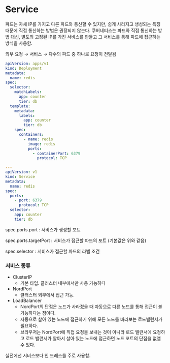 # Service

파드는 자체 IP를 가지고 다른 파드와 통신할 수 있지만, 쉽게 사라지고 생성되는 특징 때문에 직접 통신하는 방법은 권장되지 않는다. 쿠버네티스는 파드와 직접 통신하는 방법 대신, 별도의 고정된 IP를 가진 서비스를 만들고 그 서비스를 통해 파드에 접근하는 방식을 사용함.

외부 요청 → 서비스 → 다수의 파드 중 하나로 요청이 전달됨

```yaml
apiVersion: apps/v1
kind: Deployment
metadata:
  name: redis
spec:
  selector:
    matchLabels:
      app: counter
      tier: db
  template:
    metadata:
      labels:
        app: counter
        tier: db
    spec:
      containers:
        - name: redis
          image: redis
          ports:
            - containerPort: 6379
              protocol: TCP

---
apiVersion: v1
kind: Service
metadata:
  name: redis
spec:
  ports:
    - port: 6379
      protocol: TCP
  selector:
    app: counter
    tier: db
```

spec.ports.port : 서비스가 생성할 포트

spec.ports.targetPort : 서비스가 접근할 파드의 포트 (기본값은 위와 같음)

spec.selector : 서비스가 접근할 파드의 라벨 조건

### 서비스 종류

- ClusterIP
  - 기본 타입. 클러스터 내부에서만 사용 가능하다
- NordPort
  - 클러스터 외부에서 접근 가능.
- LoadBalancer
  - NordPort의 단점은 노드가 사라졌을 때 자동으로 다른 노드를 통해 접근이 불가능하다는 점이다.
  - 자동으로 살아 있는 노드에 접근하기 위해 모든 노드를 바라보는 로드밸런서가 필요하다.
  - 브라우저는 NordPort에 직접 요청을 보내는 것이 아니라 로드 밸런서에 요청하고 로드 밸런서가 알아서 살아 있는 노드에 접근하면 노드 포트의 단점을 없앨 수 있다.

실전에선 서비스보다 인 드레스를 주로 사용함.
